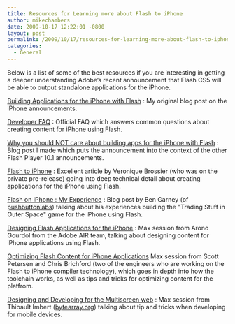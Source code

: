```yaml
---
title: Resources for Learning more about Flash to iPhone
author: mikechambers
date: 2009-10-17 12:22:01 -0800
layout: post
permalink: /2009/10/17/resources-for-learning-more-about-flash-to-iphone/
categories:
  - General
---
```


Below is a list of some of the best resources if you are interesting in getting a deeper understanding Adobe&#8217;s recent announcement that Flash CS5 will be able to output standalone applications for the iPhone.  
<!--more-->

[Building Applications for the iPhone with Flash][1] : My original blog post on the iPhone announcements.

[Developer FAQ][2] : Official FAQ which answers common questions about creating content for iPhone using Flash.

[Why you should NOT care about building apps for the iPhone with Flash][3] : Blog post I made which puts the announcement into the context of the other Flash Player 10.1 announcements.

[Flash to iPhone][4] : Excellent article by Veronique Brossier (who was on the private pre-release) going into deep technical detail about creating applications for the iPhone using Flash.

[Flash on iPhone : My Experience][5] : Blog post by Ben Garney (of [pushbuttonlabs][6]) talking about his experiences building the "Trading Stuff in Outer Space" game for the iPhone using Flash.

[Designing Flash Applications for the iPhone][7] : Max session from Arono Gourdol from the Adobe AIR team, talking about designing content for iPhone applications using Flash.

[Optimizing Flash Content for iPhone Applications][8] Max session from Scott Petersen and Chris Brichford (two of the engineers who are working on the Flash to iPhone compiler technology), which goes in depth into how the toolchain works, as well as tips and tricks for optimizing content for the platfrom.

[Designing and Developing for the Multiscreen web][9] : Max session from Thibault Imbert ([bytearray.org][10]) talking about tip and tricks when developing for mobile devices.

 [1]: http://www.mikechambers.com/blog/2009/10/05/building-applications-for-the-iphone-with-flash/
 [2]: http://labs.adobe.com/wiki/index.php/Applications_for_iPhone
 [3]: http://www.mikechambers.com/blog/2009/10/12/why-you-should-not-care-about-building-apps-for-the-iphone-with-flash/
 [4]: http://www.insideria.com/2009/10/flash-and-iphone.html
 [5]: http://coderhump.com/archives/517
 [6]: http://www.pushbuttonlabs.com
 [7]: http://bit.ly/arnoiphone
 [8]: http://www.bit.ly./iphoneopt
 [9]: http://max.adobe.com/online/session/362
 [10]: http://www.bytearray.org